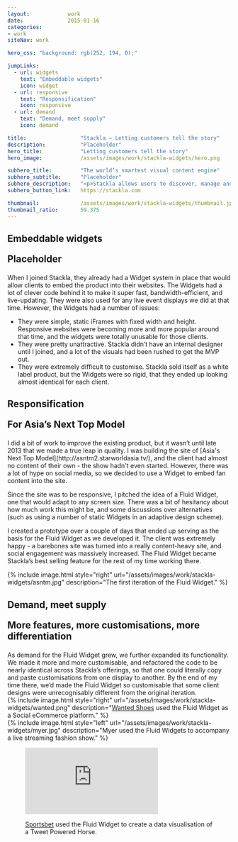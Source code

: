 ```yaml
---
layout:            work
date:              2015-01-16
categories:    
- work
siteNav: work

hero_css: "background: rgb(252, 194, 0);"

jumpLinks:
  - url: widgets
    text: "Embeddable widgets"
    icon: widget
  - url: responsive
    text: "Responsification"
    icon: responsive
  - url: demand
    text: "Demand, meet supply"
    icon: demand

title:                 "Stackla — Letting customers tell the story"
description:           "Placeholder"
hero_title:            "Letting customers tell the story"
hero_image:            /assets/images/work/stackla-widgets/hero.png

subhero_title:         "The world’s smartest visual content engine"
subhero_subtitle:      "Placeholder"
subhero_description:   "<p>Stackla allows users to discover, manage and display the most engaging visual content from social media across every marketing touchpoints.</p><blockquote>“Morgan is not afraid to voice his opinion and constructively challenge ideas. He acts proactively and takes the initiative on tasks, which has resulted in great products for Stackla and very happy clients.” <strong class='u-pullRight'>–Peter Cassidy, Co-founder of <a href='https://stackla.com/'>Stackla</a></strong></blockquote>"
subhero_button_link:   https://stackla.com

thumbnail:             /assets/images/work/stackla-widgets/thumbnail.jpg
thumbnail_ratio:       59.375
---
```


<section class="Page-section" id="widgets">
	<h2 class="m-bottom--lg">
		<p>Embeddable widgets</p>
		<p class="font-serif color-muted">Placeholder</p>
	</h2>
<div class="m-top--lg when-lg-m-top--0" markdown="1">
When I joined Stackla, they already had a Widget system in place that would allow clients to embed the product into their websites. The Widgets had a lot of clever code behind it to make it super fast, bandwidth-efficient, and live-updating. They were also used for any live event displays we did at that time. However, the Widgets had a number of issues:

- They were simple, static iFrames with fixed width and height. Responsive websites were becoming more and more popular around that time, and the widgets were totally unusable for those clients.
- They were pretty unattractive. Stackla didn’t have an internal designer until I joined, and a lot of the visuals had been rushed to get the MVP out.
- They were extremely difficult to customise. Stackla sold itself as a white label product, but the Widgets were so rigid, that they ended up looking almost identical for each client.
</div>
</section>


<section class="Page-section" id="responsive">
	<h2 class="m-bottom--lg">
		<p>Responsification</p>
		<p class="font-serif color-muted">For Asia’s Next Top Model</p>
	</h2>
<div class="m-top--lg when-lg-m-top--0" markdown="1">
I did a bit of work to improve the existing product, but it wasn’t until late 2013 that we made a true leap in quality. I was building the site of [Asia's Next Top Model](http://asntm2.starworldasia.tv/), and the client had almost no content of their own - the show hadn't even started. However, there was a lot of hype on social media, so we decided to use a Widget to embed fan content into the site.

Since the site was to be responsive, I pitched the idea of a Fluid Widget, one that would adapt to any screen size. There was a bit of hesitancy about how much work this might be, and some discussions over alternatives (such as using a number of static Widgets in an adaptive design scheme). 

I created a prototype over a couple of days that ended up serving as the basis for the Fluid Widget as we developed it. The client was extremely happy - a barebones site was turned into a really content-heavy site, and social engagement was massively increased. The Fluid Widget became Stackla’s best selling feature for the rest of my time working there.

<div class="grid m-top--lg">
	<div class="grid-item when-lg-6 when-lg-push-6">
		{% include image.html style="right" url="/assets/images/work/stackla-widgets/asntm.jpg" description="The first iteration of the Fluid Widget." %}
	</div>
</div>
</div>
</section>

<section class="Page-section" id="demand">
	<h2 class="m-bottom--lg">
		<p>Demand, meet supply</p>
		<p class="font-serif color-muted">More features, more customisations, more differentiation</p>
	</h2>
<div class="m-top--lg when-lg-m-top--0" markdown="1">
As demand for the Fluid Widget grew, we further expanded its functionality. We made it more and more customisable, and refactored the code to be nearly identical across Stackla’s offerings, so that one could literally copy and paste customisations from one display to another. By the end of my time there, we’d made the Fluid Widget so customisable that some client designs were unrecognisably different from the original iteration.

<div class="grid m-top--lg">
	<div class="grid-item when-lg-6 when-lg-push-6">
		{% include image.html style="right" url="/assets/images/work/stackla-widgets/wanted.png" description="<a href='https://stackla.com/case-studies/wanted-shoes/'>Wanted Shoes</a> used the Fluid Widget as a Social eCommerce platform." %}
	</div>
</div>

<div class="grid m-top--lg">
	<div class="grid-item when-lg-6">
		{% include image.html style="left" url="/assets/images/work/stackla-widgets/myer.jpg" description="Myer used the Fluid Widgets to accompany a live streaming fashion show." %}
	</div>
</div>

<div class="grid m-top--lg">
	<div class="grid-item when-lg-6 when-lg-push-6">
		<figure class="image-figure figure--right">
			<div class="figure-content">
				<div class="figure-iframeWrapper">
					<iframe src="https://fast.wistia.net/embed/iframe/tcxgctbuu4?videoFoam=true" frameborder="0" allowfullscreen></iframe>
				</div>
			</div>
				<figcaption>
					<p><a href="https://stackla.com/case-studies/sportsbet-tweet-powered-horse/">Sportsbet</a> used the Fluid Widget to create a data visualisation of a Tweet Powered Horse.</p>
				</figcaption>
		</figure>
	</div>
</div>

</div>
</section>